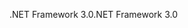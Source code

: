 <span data-ttu-id="cb944-101">.NET Framework 3.0</span><span class="sxs-lookup"><span data-stu-id="cb944-101">.NET Framework 3.0</span></span>
